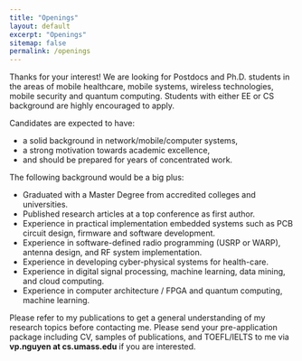 ```yaml
---
title: "Openings"
layout: default
excerpt: "Openings"
sitemap: false
permalink: /openings
---
```


Thanks for your interest! We are looking for Postdocs and Ph.D. students in the areas of mobile healthcare, mobile systems, wireless technologies, mobile security and quantum computing. Students with either EE or CS background are highly encouraged to apply.

Candidates are expected to have:
 - a solid background in network/mobile/computer systems,
 - a strong motivation towards academic excellence,
 - and should be prepared for years of concentrated work.

The following background would be a big plus:
- Graduated with a Master Degree from accredited colleges and universities.
- Published research articles at a top conference as first author.
- Experience in practical implementation embedded systems such as PCB circuit design, firmware and software development.
- Experience in software-defined radio programming (USRP or WARP), antenna design, and RF system implementation.
- Experience in developing cyber-physical systems for health-care.
- Experience in digital signal processing, machine learning, data mining, and cloud computing.
- Experience in computer architecture / FPGA and quantum computing, machine learning.


Please refer to my publications to get a general understanding of my research topics before contacting me. Please send your pre-application package including CV, samples of publications, and TOEFL/IELTS to me via <b>vp.nguyen at cs.umass.edu</b> if you are interested.
